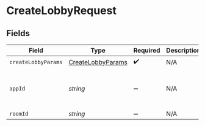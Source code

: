 # CreateLobbyRequest


## Fields

| Field                                                         | Type                                                          | Required                                                      | Description                                                   | Example                                                       |
| ------------------------------------------------------------- | ------------------------------------------------------------- | ------------------------------------------------------------- | ------------------------------------------------------------- | ------------------------------------------------------------- |
| `createLobbyParams`                                           | [CreateLobbyParams](../../models/shared/CreateLobbyParams.md) | :heavy_check_mark:                                            | N/A                                                           |                                                               |
| `appId`                                                       | *string*                                                      | :heavy_minus_sign:                                            | N/A                                                           | app-af469a92-5b45-4565-b3c4-b79878de67d2                      |
| `roomId`                                                      | *string*                                                      | :heavy_minus_sign:                                            | N/A                                                           | 2swovpy1fnunu                                                 |